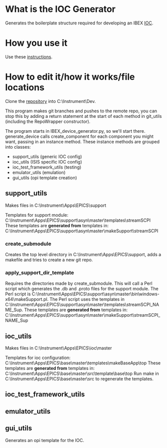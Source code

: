 # What is the IOC Generator

Generates the boilerplate structure required for developing an IBEX [IOC](https://github.com/ISISComputingGroup/ibex_developers_manual/wiki/IOCs).

# How you use it

Use these [instructions](https://github.com/ISISComputingGroup/IBEX-device-generator).

# How to edit it/how it works/file locations

Clone the [repository](https://github.com/ISISComputingGroup/IBEX-device-generator) into C:\Instrument\Dev.

This program makes git branches and pushes to the remote repo, you can stop this by adding a return statement at the start of each method in git_utils (including the RepoWrapper constructor).

The program starts in IBEX_device_generator.py, so we'll start there.
generate_device calls create_component for each component you might want, passing in an instance method.
These instance methods are grouped into classes:
 - support_utils (generic IOC config)
 - ioc_utils (ISIS specific IOC config)
 - ioc_test_framework_utils (testing)
 - emulator_utils (emulation)
 - gui_utils (opi template creation)

## support_utils

Makes files in C:\Instrument\Apps\EPICS\support

Templates for support module: C:\Instrument\Apps\EPICS\support\asyn\master\templates\streamSCPI
These templates are **generated from** templates in: C:\Instrument\Apps\EPICS\support\asyn\master\makeSupport\streamSCPI


### create_submodule

Creates the top level directory in C:\Instrument\Apps\EPICS\support\, adds a makefile and tries to create a new git repo.

### apply_support_dir_template

Requires the directories made by create_submodule.
This will call a Perl script which generates the .db and .proto files for the support module.
The Perl script is C:\Instrument\Apps\EPICS\support\asyn\master\bin\windows-x64\makeSupport.pl.
The Perl script uses the templates in C:\Instrument\Apps\EPICS\support\asyn\master\templates\streamSCPI\_NAME_Sup.
These templates are **generated from** templates in: C:\Instrument\Apps\EPICS\support\asyn\master\makeSupport\streamSCPI\_NAME_Sup


## ioc_utils

Makes files in C:\Instrument\Apps\EPICS\ioc\master

Templates for ioc configuration: C:\Instrument\Apps\EPICS\base\master\templates\makeBaseApp\top
These templates are **generated from** templates in: C:\Instrument\Apps\EPICS\base\master\src\template\base\top
Run make in C:\Instrument\Apps\EPICS\base\master\src to regenerate the templates.

## ioc_test_framework_utils


## emulator_utils



## gui_utils

Generates an opi template for the IOC.